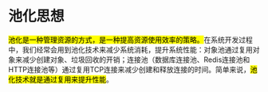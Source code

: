 # 池化思想

<mark>池化是一种管理资源的方式，是一种提高资源使用效率的策略。</mark>在系统开发过程中，我们经常会用到池化技术来减少系统消耗，提升系统性能：对象池通过复用对象来减少创建对象、垃圾回收的开销；连接池（数据库连接池、Redis连接池和HTTP连接池等）通过复用TCP连接来减少创建和释放连接的时间。简单来说，<mark>池化技术就是通过复用来提升性能</mark>。


